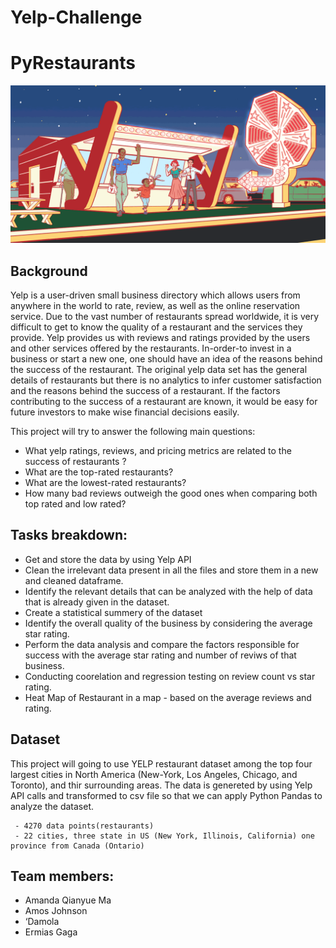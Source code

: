 # Yelp-Challenge 

# PyRestaurants
![Yelp](Images/yelp.gif)
## Background

Yelp is a user-driven small business directory which allows users from anywhere in the world to rate, review, as well as the online reservation service. Due to the vast number of restaurants spread worldwide, it is very difficult to get to know the quality of a restaurant and the services they provide. Yelp provides us with reviews and ratings provided by the users and other services offered by the restaurants. In-order-to invest in a business or start a new one, one should have an idea of the reasons behind the success of the restaurant. The original yelp data set has the general details of restaurants but there is no analytics to infer customer satisfaction and the reasons behind the success of a restaurant. If the factors contributing to the success of a restaurant are known, it would be easy for future investors to make wise financial decisions easily. 

 
 This project will try to answer the following main questions:

* What yelp ratings, reviews, and pricing metrics are related to the success of restaurants ?
* What are the top-rated restaurants?
* What are the lowest-rated restaurants?
* How many bad reviews outweigh the good ones when comparing both top rated and low rated?

## Tasks breakdown:
* Get and store the data by using Yelp API 
* Clean the irrelevant data present in all the files and store them in a new and cleaned dataframe.
* Identify the relevant details that can be analyzed with the help of data that is already given in the dataset.
* Create a statistical summery of the dataset
* Identify the overall quality of the business by considering the average star rating.
* Perform the data analysis and compare the factors responsible for success with the average star rating and number of reviws of that business.
* Conducting coorelation and regression testing on review count vs star rating. 
* Heat Map of Restaurant in a map - based on the average reviews and rating. 

## Dataset 
This project will going to use YELP restaurant dataset among the top four largest cities in North America (New-York, Los Angeles, Chicago, and Toronto), and thir surrounding areas. The data is genereted by using Yelp API calls and transformed to csv file so that we can apply Python Pandas to analyze the dataset.
            
     - 4270 data points(restaurants)
     - 22 cities, three state in US (New York, Illinois, California) one province from Canada (Ontario)

## Team members:
 - Amanda Qianyue Ma
 - Amos Johnson  
 - ‘Damola
 - Ermias Gaga 



